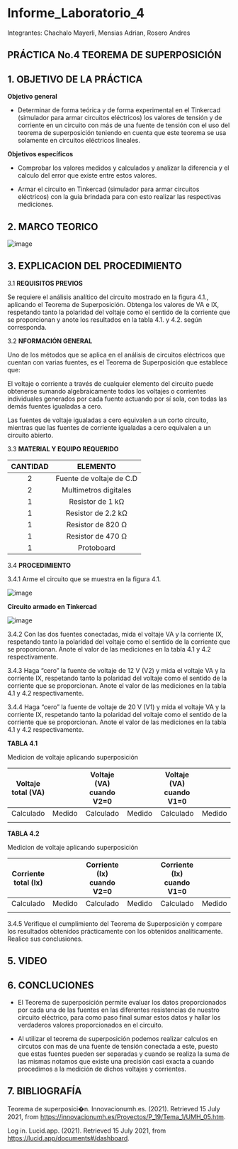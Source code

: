 # Informe_Laboratorio_4

Integrantes: Chachalo Mayerli, Mensias Adrian, Rosero Andres

## **PRÁCTICA No.4 TEOREMA DE SUPERPOSICIÓN**

## 1.  OBJETIVO DE LA PRÁCTICA

**Objetivo general** 

- Determinar de forma teórica y de forma experimental en el Tinkercad (simulador para armar circuitos eléctricos) los valores de tensión y de corriente en un circuito con más de una fuente de tensión con el uso del teorema de superposición teniendo en cuenta que este teorema se usa solamente en circuitos eléctricos lineales.

**Objetivos específicos**

- Comprobar los valores medidos y calculados y analizar la diferencia y el calculo del error que existe entre estos valores.

- Armar el circuito en Tinkercad (simulador para armar circuitos eléctricos) con la guia brindada para con esto realizar las respectivas mediciones.

## 2.  MARCO TEORICO

![image](https://user-images.githubusercontent.com/75383758/125713096-dcd89342-9c87-44a7-930e-84c5b8de4ceb.png)

## 3.  EXPLICACION DEL PROCEDIMIENTO 

3.1 **REQUISITOS PREVIOS**

Se requiere el análisis analítico del circuito mostrado en la figura 4.1., aplicando el
Teorema de Superposición. Obtenga los valores de VA e IX, respetando tanto la polaridad
del voltaje como el sentido de la corriente que se proporcionan y anote los resultados en
la tabla 4.1. y 4.2. según corresponda.

3.2 **NFORMACIÓN GENERAL**

Uno de los métodos que se aplica en el análisis de circuitos eléctricos que cuentan
con varias fuentes, es el Teorema de Superposición que establece que:

El voltaje o corriente a través de cualquier elemento del circuito puede obtenerse
sumando algebraicamente todos los voltajes o corrientes individuales generados por
cada fuente actuando por sí sola, con todas las demás fuentes igualadas a cero.

Las fuentes de voltaje igualadas a cero equivalen a un corto circuito, mientras que
las fuentes de corriente igualadas a cero equivalen a un circuito abierto.

 3.3 **MATERIAL Y EQUIPO REQUERIDO**

|**CANTIDAD**| **ELEMENTO**|
|:---: | :---: |
| 2 | Fuente de voltaje de C.D |
| 2 | Multimetros digitales |
| 1 | Resistor de 1 kΩ |
| 1 | Resistor de 2.2 kΩ |
| 1 | Resistor de 820 Ω |
| 1 | Resistor de 470 Ω |
| 1 | Protoboard |

3.4 **PROCEDIMIENTO**

3.4.1 Arme el circuito que se muestra en la figura 4.1.

![image](https://user-images.githubusercontent.com/85126275/125666869-90b25903-fa1c-40b2-ae7e-b20333a1acb4.png)

 **Circuito armado en Tinkercad**
 
 ![image](https://user-images.githubusercontent.com/85126275/125839400-05cc16ea-03a6-4ea3-bb84-0065de2c1ff0.png)

3.4.2 Con las dos fuentes conectadas, mida el voltaje VA y la corriente IX, respetando
tanto la polaridad del voltaje como el sentido de la corriente que se proporcionan. Anote
el valor de las mediciones en la tabla 4.1 y 4.2 respectivamente.

3.4.3 Haga “cero” la fuente de voltaje de 12 V (V2) y mida el voltaje VA y la corriente
IX, respetando tanto la polaridad del voltaje como el sentido de la corriente que se
proporcionan. Anote el valor de las mediciones en la tabla 4.1 y 4.2 respectivamente.

3.4.4 Haga “cero” la fuente de voltaje de 20 V (V1) y mida el voltaje VA y la corriente
IX, respetando tanto la polaridad del voltaje como el sentido de la corriente que se
proporcionan. Anote el valor de las mediciones en la tabla 4.1 y 4.2 respectivamente.


**TABLA 4.1**

Medicion de voltaje aplicando superposición 

|**Voltaje total (VA)**|           | **Voltaje (VA) cuando V2=0** |            | **Voltaje (VA) cuando V1=0** |           |
|        :--:          |   :---:   |            :---:             |   :---:    |            :---:             |   :---:   |
|        Calculado     |   Medido  |          Calculado           |   Medido   |            Calculado         |   Medido  |  
|                      |           |                              |            |                              |           | 
  


**TABLA 4.2**

Medicion de voltaje aplicando superposición 

|**Corriente total (Ix)**|           | **Corriente (Ix) cuando V2=0** |            | **Corriente (Ix) cuando V1=0** |           |
|        :--:            |   :---:   |            :---:               |   :---:    |            :---:               |   :---:   |
|        Calculado       |   Medido  |          Calculado             |   Medido   |            Calculado           |   Medido  |  
|                        |           |                                |            |                                |           | 

3.4.5 Verifique el cumplimiento del Teorema de Superposición y compare los
resultados obtenidos prácticamente con los obtenidos analíticamente. Realice sus
conclusiones.

## 5.  VIDEO



## 6.  CONCLUCIONES 

- El Teorema de superposición permite evaluar los datos proporcionados por cada una de las fuentes en las diferentes resistencias de nuestro circuito eléctrico, para como paso final sumar estos datos y hallar los verdaderos valores proporcionados en el circuito.

- Al utilizar el teorema de superposición podemos realizar calculos en circutos con mas de una fuente de tensión conectada a este, puesto que estas fuentes pueden ser separadas y cuando se realiza la suma de las mismas notamos que existe una precisión casi exacta a cuando procedimos a la medición de dichos voltajes y corrientes.

## 7.  BIBLIOGRAFÍA

Teorema de superposici�n. Innovacionumh.es. (2021). Retrieved 15 July 2021, from https://innovacionumh.es/Proyectos/P_19/Tema_1/UMH_05.htm.

Log in. Lucid.app. (2021). Retrieved 15 July 2021, from https://lucid.app/documents#/dashboard.










